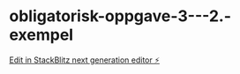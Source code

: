 # obligatorisk-oppgave-3---2.-exempel

[Edit in StackBlitz next generation editor ⚡️](https://stackblitz.com/~/github.com/sonja-ops/obligatorisk-oppgave-3---2.-exempel)